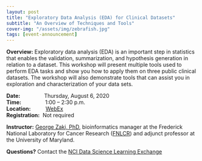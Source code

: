 ```yaml
---
layout: post
title: "Exploratory Data Analysis (EDA) for Clinical Datasets"
subtitle: "An Overview of Techniques and Tools"
cover-img: "/assets/img/zebrafish.jpg"
tags: [event-announcement]
---
```


**Overview:** Exploratory data analysis (EDA) is an important step in statistics that enables the validation, summarization, and hypothesis generation in relation to a dataset. This workshop will present multiple tools used to perform EDA tasks and show you how to apply them on three public clinical datasets. The workshop will also demonstrate tools that can assist you in exploration and characterization of your data sets.

**Date:** &nbsp;&nbsp;&nbsp;&nbsp;&nbsp;&nbsp;&nbsp;&nbsp;&nbsp;&nbsp;&nbsp;&nbsp;&nbsp;&nbsp;&nbsp;Thursday, August 6, 2020  
**Time:** &nbsp;&nbsp;&nbsp;&nbsp;&nbsp;&nbsp;&nbsp;&nbsp;&nbsp;&nbsp;&nbsp;&nbsp;&nbsp;&nbsp;&nbsp;1:00 – 2:30 p.m.  
**Location:**&nbsp;&nbsp;&nbsp;&nbsp;&nbsp;&nbsp;&nbsp;&nbsp;&nbsp;&nbsp;[WebEx](https://cbiit.webex.com/cbiit/onstage/g.php?MTID=e2ec8c267b07bd066d70c8503894e7694)     
**Registration:**&nbsp;&nbsp;Not required

**Instructor:** [George Zaki, PhD](https://www.linkedin.com/in/george-zaki-361b2131/), bioinformatics manager at the Frederick National Laboratory for Cancer Research ([FNLCR](https://frederick.cancer.gov/)) and adjunct professor at the University of Maryland.

**Questions?** Contact the [NCI Data Science Learning Exchange](mailto:NCIDataScienceLearningExchange@mail.nih.gov)

